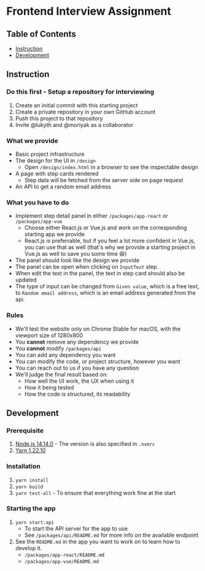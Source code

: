 # Frontend Interview Assignment

## Table of Contents

- [Instruction](#Instruction)
- [Development](#Development)

## Instruction

### Do this first - Setup a repository for interviewing

1. Create an initial commit with this starting project
2. Create a private repository in your own GitHub account
3. Push this project to that repository
4. Invite @lukyth and @moriyak as a collaborator

### What we provide

- Basic project infrastructure
- The design for the UI in `/design`
  - Open `/design/index.html` in a browser to see the inspectable design
- A page with step cards rendered
  - Step data will be fetched from the server side on page request
- An API to get a random email address

### What you have to do

- Implement step detail panel in either `/packages/app-react` or `/packages/app-vue`
  - Choose either React.js or Vue.js and work on the corresponding starting app we provide
  - React.js is preferrable, but if you feel a lot more confident in Vue.js, you can use that as well (that's why we provide a starting project in Vue.js as well to save you some time 😄)
- The panel should look like the design we provide
- The panel can be open when clicking on `InputText` step.
- When edit the text in the panel, the text in step card should also be updated
- The type of input can be changed from `Given value`, which is a free text, to `Random email address`, which is an email address generated from the api.

### Rules

- We'll test the website only on Chrome Stable for macOS, with the viewport size of 1280x800
- You **cannot** remove any dependency we provide
- You **cannot** modify `/packages/api`
- You can add any dependency you want
- You can modify the code, or project structure, however you want
- You can reach out to us if you have any question
- We'll judge the final result based on:
  - How well the UI work, the UX when using it
  - How it being tested
  - How the code is structured, its readability

## Development

### Prerequisite

1. [Node.js 14.14.0](https://nodejs.org/en/) - The version is also specified in `.nvmrc`
2. [Yarn 1.22.10](https://classic.yarnpkg.com/en/)

### Installation

1. `yarn install`
2. `yarn build`
3. `yarn test-all` - To ensure that everything work fine at the start

### Starting the app

1. `yarn start:api`
   - To start the API server for the app to use
   - See `/packages/api/README.md` for more info on the available endpoint
2. See the `README.md` in the app you want to work on to learn how to develop it.
   - `/packages/app-react/README.md`
   - `/packages/app-vue/README.md`
